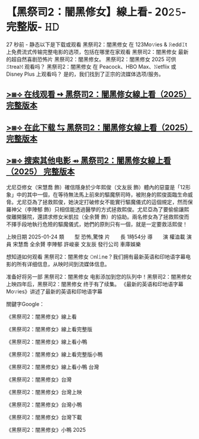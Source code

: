 # 【黑祭司2：闇黑修女】線上看- 𝟤𝟢𝟸𝟻-完整版- 𝙷𝙳

27 秒前 - 静态以下是下载或观看 黑祭司2：闇黑修女 在 123Mo𝚟ies & 𝚁edd𝙸t 上免费流式传输完整电影的选项，包括在哪里在家观看 黑祭司2：闇黑修女 最新的超自然喜剧恐怖片 黑祭司2：闇黑修女。 黑祭司2：闇黑修女 2025 可供 𝚂trea𝙼 观看吗？ 黑祭司2：闇黑修女 在 Peacock、HBO Max、𝙽etflix 或 Disney Plus 上观看吗？ 是的，我们找到了正宗的流媒体选项/服务。

## [>⧆⟢ 在线观看 ➺ 黑祭司2：闇黑修女線上看（2025） 完整版本](https://t.co/W4PHlljERD)

## [>⧆⟢ 在此下载 ⇆ 黑祭司2：闇黑修女線上看（2025） 完整版本](https://t.co/W4PHlljERD)

## [>⧆⟢ 搜索其他电影 ⇴ 黑祭司2：闇黑修女線上看（2025） 完整版本](https://t.co/W4PHlljERD)

尤尼亞修女（宋慧喬 飾）確信隱身於少年熙俊（文友辰 飾）體內的惡靈是「12形象」中的其中一個，在等待無法馬上前來的驅魔祭司時，被附身的熙俊面臨生命威脅。尤尼亞為了拯救熙俊，她決定打破修女不能實行驅魔儀式的這個規定，然而保羅神父（李陣郁 飾）只相信能透過醫學的方式拯救熙俊。尤尼亞為了要偷偷讓熙俊離開醫院，還請求修女米凱拉（全余贇 飾）的協助。兩名修女為了拯救熙俊而不擇手段地執行危險的驅魔儀式，她們的原則只有一個，就是一定要救活熙俊！

上映日期	2025-01-24
類　　型	恐怖,驚悚
片　　長	1時54分
導　　演	權洫載
演　　員	宋慧喬 全余贇 李陣郁 許峻豪 文友辰
發行公司	車庫娛樂

想知道如何观看 黑祭司2：闇黑修女 𝙾nl𝚒ne？我们拥有最新英语和印地语字幕电影的所有详细信息，从映时间到流媒体信息。

准备好将另一部 黑祭司2：闇黑修女 电影添加到您的队列中！黑祭司2：闇黑修女 上映四年后，黑祭司2：闇黑修女 终于有了续集。 《最新的英语和印地语字幕 Mo𝚟ies》讲述了最新的英语和印地语字幕

關鍵字Google：

《黑祭司2：闇黑修女》線上看

《黑祭司2：闇黑修女》線上看完整版

《黑祭司2：闇黑修女》線上看小鴨

《黑祭司2：闇黑修女》線上看完整版小鴨

《黑祭司2：闇黑修女》線上看小鴨 台灣

《黑祭司2：闇黑修女》台灣

《黑祭司2：闇黑修女》台灣上映

《黑祭司2：闇黑修女》台灣小鴨

《黑祭司2：闇黑修女》台灣下載

《黑祭司2：闇黑修女》小鴨 2025
